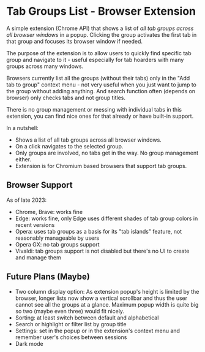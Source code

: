 # Tab Groups List - Browser Extension

A simple extension (Chrome API) that shows a list of 
*all tab groups across all browser windows* in a popup. Clicking the group 
activates the first tab in that group and focuses its browser window if needed.

The purpose of the extension is to allow users to quickly find 
specific tab group and navigate to it - useful especially for tab hoarders 
with many groups across many windows. 

Browsers currently list all the groups (without their tabs) only in 
the "Add tab to group" context menu - not very useful when you just want to jump to the group without adding anything. 
And search function often (depends on browser) only checks tabs and not group titles. 

There is no group management or messing with individual tabs in this extension, 
you can find nice ones for that already or have built-in support. 

In a nutshell:
- Shows a list of all tab groups across all browser windows. 
- On a click navigates to the selected group.
- Only groups are involved, no tabs get in the way. No group management either.
- Extension is for Chromium based browsers that support tab groups. 

## Browser Support

As of late 2023:
- Chrome, Brave: works fine
- Edge: works fine, only Edge uses different shades of tab group colors in recent versions
- Opera: uses tab groups as a basis for its "tab islands" feature, not reasonably manageable by users
- Opera GX: no tab groups support
- Vivaldi: tab groups support is not disabled but there's no UI to create and manage them

## Future Plans (Maybe)

- Two column display option: As extension popup's height is limited by the browser, longer lists now show a vertical scrollbar and thus the user cannot see all the groups at a glance. Maximum popup width is quite big so two (maybe even three) would fit nicely. 
- Sorting: at least switch between default and alphabetical
- Search or highlight or filter list by group title 
- Settings: set in the popup or in the extension's context menu and remember user's choices between sessions 
- Dark mode 
